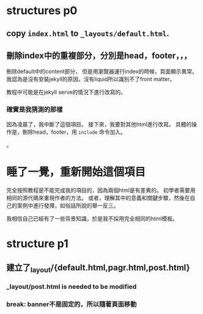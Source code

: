 # structures p0

## copy `index.html` to `_layouts/default.html`.

## 刪除index中的重複部分，分別是head，footer，，，

刪除default中的content部分，
但是用瀏覽器運行index的時候，頁面顯示異常。
我認為是沒有安裝jekyll的原因，沒有liquid所以識別不了front matter。

教程中可能是在jekyll serve的情況下進行改寫的。

### 確實是我猜測的那樣

因為凌晨了，我中斷了這個項目。
接下來，我要對其他html進行改寫。
具體的操作是，刪除head，footer，用 `include` 命令加入。

。

# 睡了一覺，重新開始這個項目

完全按照教程是不能完成我的項目的，因為兩個html是有差異的。
初學者需要用相同的源代碼來重現作者的方法。
或者，理解其中的意義和關鍵步驟，然後在自己的案例中進行發揮，如俗話所說的舉一反三。

我相信自己已經有了一些背景知識，於是我不採用完全相同的html模板。

# structure p1

## 建立了<sub>layout</sub>/{default.html,pagr.html,post.html}

### \_layout/post.html is needed to be modified

### break: banner不是固定的，所以隨著頁面移動
